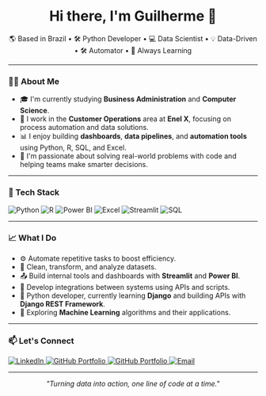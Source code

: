 <h1 align="center">Hi there, I'm Guilherme 👋</h1>

<p align="center">
  🌎 Based in Brazil • 🛠️ Python Developer • 💻 Data Scientist • 💡 Data-Driven • 🛠️ Automator • 🚀 Always Learning 
</p>

---

### 👨‍💻 About Me

- 🎓 I'm currently studying **Business Administration** and **Computer Science**.
- 💼 I work in the **Customer Operations** area at **Enel X**, focusing on process automation and data solutions.
- 📊 I enjoy building **dashboards**, **data pipelines**, and **automation tools** using Python, R, SQL, and Excel.
- 🤝 I'm passionate about solving real-world problems with code and helping teams make smarter decisions.

---

### 🧰 Tech Stack

![Python](https://img.shields.io/badge/Python-3776AB?style=for-the-badge&logo=python&logoColor=white)
![R](https://img.shields.io/badge/R-276DC3?style=for-the-badge&logo=r&logoColor=white)
![Power BI](https://img.shields.io/badge/Power%20BI-F2C811?style=for-the-badge&logo=powerbi&logoColor=black)
![Excel](https://img.shields.io/badge/Excel-217346?style=for-the-badge&logo=microsoft-excel&logoColor=white)
![Streamlit](https://img.shields.io/badge/Streamlit-FF4B4B?style=for-the-badge&logo=streamlit&logoColor=white)
![SQL](https://img.shields.io/badge/SQL-4479A1?style=for-the-badge&logo=mysql&logoColor=white)

---

### 📈 What I Do

- ⚙️ Automate repetitive tasks to boost efficiency.
- 📑 Clean, transform, and analyze datasets.
- 📤 Build internal tools and dashboards with **Streamlit** and **Power BI**.
- 🔁 Develop integrations between systems using APIs and scripts.
- 🐍 Python developer, currently learning **Django** and building APIs with **Django REST Framework**.
- 🤖 Exploring **Machine Learning** algorithms and their applications.

---

### 📫 Let's Connect

<p align="left">
  <a href="https://www.linkedin.com/in/guilherme-souza-de-albuquerque/" target="_blank">
    <img src="https://img.shields.io/badge/LinkedIn-0A66C2?style=for-the-badge&logo=linkedin&logoColor=white" alt="LinkedIn">
  </a>
  <a href="https://github.com/GuilhermeSouza96/DataScience-Portfolio/tree/main" target="_blank">
    <img src="https://img.shields.io/badge/Data%20Science-24292F?style=for-the-badge&logo=github&logoColor=white" alt="GitHub Portfolio">
  </a>
    <a href="https://github.com/GuilhermeSouza96/PythonDeveloper-Portfolio" target="_blank">
    <img src="https://img.shields.io/badge/Python%20Developer-24292F?style=for-the-badge&logo=github&logoColor=white" alt="GitHub Portfolio">
  </a>
  <a href="mailto:guilherme.souza.albuquerque96@gmail.com" target="_blank">
    <img src="https://img.shields.io/badge/Email-333333?style=for-the-badge&logo=gmail&logoColor=white" alt="Email">
  </a>
</p>

---

<p align="center">
  <em>"Turning data into action, one line of code at a time."</em>
</p>
